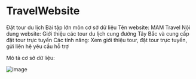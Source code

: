 # TravelWebsite
Đặt tour du lịch
Bài tập lớn môn cơ sở dữ liệu
Tên website: MAM Travel
Nội dung website: Giới thiệu các tour du lịch cung đường Tây Bắc và cung cấp đặt tour trực tuyến
Các tính năng: Xem giới thiệu tour, đặt tour trực tuyến, gửi liên hệ yêu cầu hỗ trợ

Mô tả cơ sở dữ liệu: 

![image](https://user-images.githubusercontent.com/79506350/112018485-2e4fc380-8b61-11eb-9652-9fc92686a704.png)

